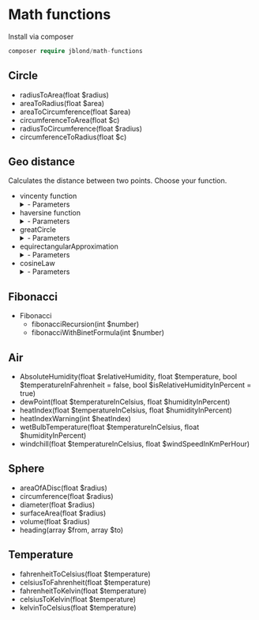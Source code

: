 # Math functions

Install via composer

```php
composer require jblond/math-functions
```

## Circle

- radiusToArea(float $radius)
- areaToRadius(float $area)
- areaToCircumference(float $area)
- circumferenceToArea(float $c)
- radiusToCircumference(float $radius)
- circumferenceToRadius(float $c)

## Geo distance

Calculates the distance between two points. Choose your function.

- vincenty function
  <details><summary>- Parameters</summary>
    float $latitudeFrom Latitude of start point in [deg decimal]<br>
    float $longitudeFrom Longitude of start point in [deg decimal]<br>
    float $latitudeTo Latitude of target point in [deg decimal]<br>
    float $longitudeTo Longitude of target point in [deg decimal]<br>
    float $earthRadius Mean earth radius in [m]<br>
    OPTIONAL float|int Distance between points in [m] (same as earthRadius) default: 6371000 meters
  </details>
- haversine function
  <details><summary>- Parameters</summary>
    float $latitudeFrom Latitude of start point in [deg decimal]<br>
    float $longitudeFrom Longitude of start point in [deg decimal]<br>
    float $latitudeTo Latitude of target point in [deg decimal]<br>
    float $longitudeTo Longitude of target point in [deg decimal]<br>
  </details>
- greatCircle
  <details><summary>- Parameters</summary>
    float $latitudeFrom Latitude of start point in [deg decimal]<br>
    float $longitudeFrom Longitude of start point in [deg decimal]<br>
    float $latitudeTo Latitude of target point in [deg decimal]<br>
    - float $longitudeTo Longitude of target point in [deg decimal]<br>
  </details>
- equirectangularApproximation
  <details><summary>- Parameters</summary>
    float $latitudeFrom Latitude of start point in [deg decimal]<br>
    float $longitudeFrom Longitude of start point in [deg decimal]<br>
    float $latitudeTo Latitude of target point in [deg decimal]<br>
    float $longitudeTo Longitude of target point in [deg decimal]<br>
  </details>
- cosineLaw
  <details><summary>- Parameters</summary>
    float $latitudeFrom Latitude of start point in [deg decimal]<br>
    float $longitudeFrom Longitude of start point in [deg decimal]<br>
    float $latitudeTo Latitude of target point in [deg decimal]<br>
    float $longitudeTo Longitude of target point in [deg decimal]<br>
  </details>

## Fibonacci

- Fibonacci
  - fibonacciRecursion(int $number)
  - fibonacciWithBinetFormula(int $number)

## Air
 - AbsoluteHumidity(float $relativeHumidity, float $temperature, bool  $temperatureInFahrenheit = false, bool  $isRelativeHumidityInPercent = true)
 - dewPoint(float $temperatureInCelsius, float $humidityInPercent)
 - heatIndex(float $temperatureInCelsius, float $humidityInPercent)
 - heatIndexWarning(int $heatIndex)
 - wetBulbTemperature(float $temperatureInCelsius, float $humidityInPercent)
 - windchill(float $temperatureInCelsius, float $windSpeedInKmPerHour)

## Sphere
 - areaOfADisc(float $radius)
 - circumference(float $radius)
 - diameter(float $radius)
 - surfaceArea(float $radius)
 - volume(float $radius)
 - heading(array $from, array $to)

## Temperature

  - fahrenheitToCelsius(float $temperature)
  - celsiusToFahrenheit(float $temperature)
  - fahrenheitToKelvin(float $temperature)
  - celsiusToKelvin(float $temperature)
  - kelvinToCelsius(float $temperature)
